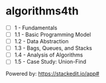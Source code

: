 
algorithms4th
=
- [ ] 1 - Fundamentals
- [ ] 1.1 - Basic Programming Model
- [ ] 1.2 - Data Abstraction
- [ ] 1.3 - Bags, Queues, and Stacks
- [ ] 1.4 - Analysis of Algorithms
- [ ] 1.5 - Case Study: Union-Find

Powered by: https://stackedit.io/app#
